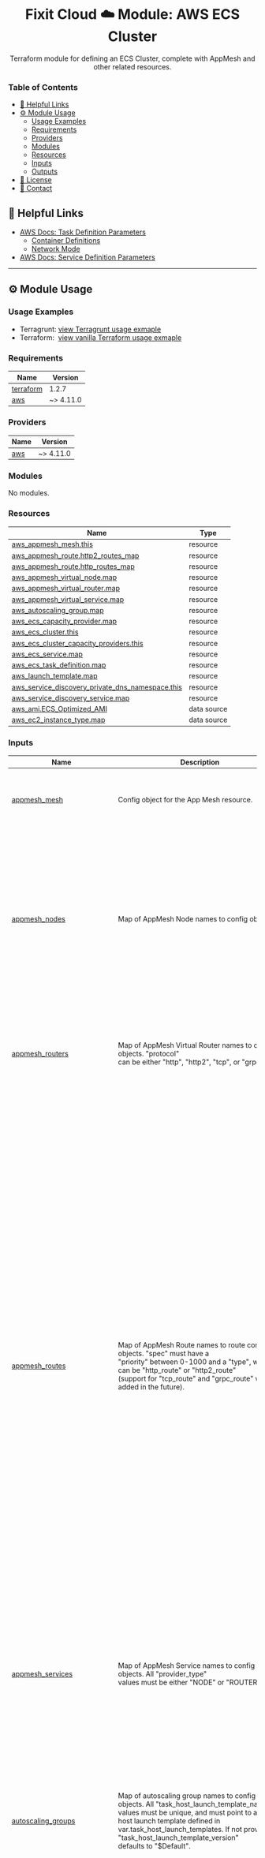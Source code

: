<div align="center">
  <h1>Fixit Cloud ☁️ Module: AWS ECS Cluster</h1>

Terraform module for defining an ECS Cluster, complete with AppMesh and other related resources.

</div>

<h3>Table of Contents</h3>

- [🔗 Helpful Links](#-helpful-links)
- [⚙️ Module Usage](#️-module-usage)
  - [Usage Examples](#usage-examples)
  - [Requirements](#requirements)
  - [Providers](#providers)
  - [Modules](#modules)
  - [Resources](#resources)
  - [Inputs](#inputs)
  - [Outputs](#outputs)
- [📝 License](#-license)
- [💬 Contact](#-contact)

## 🔗 Helpful Links

- [AWS Docs: Task Definition Parameters](https://docs.aws.amazon.com/AmazonECS/latest/developerguide/task_definition_parameters.html)
  - [Container Definitions](https://docs.aws.amazon.com/AmazonECS/latest/developerguide/task_definition_parameters.html#container_definitions)
  - [Network Mode](https://docs.aws.amazon.com/AmazonECS/latest/developerguide/task_definition_parameters.html#network_mode)
- [AWS Docs: Service Definition Parameters](https://docs.aws.amazon.com/AmazonECS/latest/developerguide/service_definition_parameters.html)

<!-- BEGINNING OF PRE-COMMIT-TERRAFORM DOCS HOOK -->
<!-- prettier-ignore-start -->

---

## ⚙️ Module Usage

### Usage Examples

- Terragrunt: [view Terragrunt usage exmaple](examples/terragrunt.hcl)
- Terraform: &nbsp;[view vanilla Terraform usage exmaple](examples/terraform.tf)

### Requirements

| Name | Version |
|------|---------|
| <a name="requirement_terraform"></a> [terraform](#requirement\_terraform) | 1.2.7 |
| <a name="requirement_aws"></a> [aws](#requirement\_aws) | ~> 4.11.0 |

### Providers

| Name | Version |
|------|---------|
| <a name="provider_aws"></a> [aws](#provider\_aws) | ~> 4.11.0 |

### Modules

No modules.

### Resources

| Name | Type |
|------|------|
| [aws_appmesh_mesh.this](https://registry.terraform.io/providers/hashicorp/aws/latest/docs/resources/appmesh_mesh) | resource |
| [aws_appmesh_route.http2_routes_map](https://registry.terraform.io/providers/hashicorp/aws/latest/docs/resources/appmesh_route) | resource |
| [aws_appmesh_route.http_routes_map](https://registry.terraform.io/providers/hashicorp/aws/latest/docs/resources/appmesh_route) | resource |
| [aws_appmesh_virtual_node.map](https://registry.terraform.io/providers/hashicorp/aws/latest/docs/resources/appmesh_virtual_node) | resource |
| [aws_appmesh_virtual_router.map](https://registry.terraform.io/providers/hashicorp/aws/latest/docs/resources/appmesh_virtual_router) | resource |
| [aws_appmesh_virtual_service.map](https://registry.terraform.io/providers/hashicorp/aws/latest/docs/resources/appmesh_virtual_service) | resource |
| [aws_autoscaling_group.map](https://registry.terraform.io/providers/hashicorp/aws/latest/docs/resources/autoscaling_group) | resource |
| [aws_ecs_capacity_provider.map](https://registry.terraform.io/providers/hashicorp/aws/latest/docs/resources/ecs_capacity_provider) | resource |
| [aws_ecs_cluster.this](https://registry.terraform.io/providers/hashicorp/aws/latest/docs/resources/ecs_cluster) | resource |
| [aws_ecs_cluster_capacity_providers.this](https://registry.terraform.io/providers/hashicorp/aws/latest/docs/resources/ecs_cluster_capacity_providers) | resource |
| [aws_ecs_service.map](https://registry.terraform.io/providers/hashicorp/aws/latest/docs/resources/ecs_service) | resource |
| [aws_ecs_task_definition.map](https://registry.terraform.io/providers/hashicorp/aws/latest/docs/resources/ecs_task_definition) | resource |
| [aws_launch_template.map](https://registry.terraform.io/providers/hashicorp/aws/latest/docs/resources/launch_template) | resource |
| [aws_service_discovery_private_dns_namespace.this](https://registry.terraform.io/providers/hashicorp/aws/latest/docs/resources/service_discovery_private_dns_namespace) | resource |
| [aws_service_discovery_service.map](https://registry.terraform.io/providers/hashicorp/aws/latest/docs/resources/service_discovery_service) | resource |
| [aws_ami.ECS_Optimized_AMI](https://registry.terraform.io/providers/hashicorp/aws/latest/docs/data-sources/ami) | data source |
| [aws_ec2_instance_type.map](https://registry.terraform.io/providers/hashicorp/aws/latest/docs/data-sources/ec2_instance_type) | data source |

### Inputs

| Name | Description | Type | Default | Required |
|------|-------------|------|---------|:--------:|
| <a name="input_appmesh_mesh"></a> [appmesh\_mesh](#input\_appmesh\_mesh) | Config object for the App Mesh resource. | <pre>object({<br>    name                        = string<br>    should_allow_egress_traffic = optional(bool)<br>    tags                        = optional(map(string))<br>  })</pre> | n/a | yes |
| <a name="input_appmesh_nodes"></a> [appmesh\_nodes](#input\_appmesh\_nodes) | Map of AppMesh Node names to config objects. | <pre>map(<br>    # map keys: node names e.g. "serviceBv1"<br>    object({<br>      service_name         = string<br>      service_dns_hostname = optional(string)<br>      listener_port_mappings = set(object({<br>        port     = number<br>        protocol = string<br>      }))<br>      cloud_map_config = optional(object({<br>        stack = string<br>      }))<br>      # TODO add health_check<br>    })<br>  )</pre> | n/a | yes |
| <a name="input_appmesh_routers"></a> [appmesh\_routers](#input\_appmesh\_routers) | Map of AppMesh Virtual Router names to config objects. "protocol"<br>can be either "http", "http2", "tcp", or "grpc". | <pre>map(<br>    # map keys: router names<br>    object({<br>      port     = number<br>      protocol = string<br>      tags     = optional(map(string))<br>    })<br>  )</pre> | `{}` | no |
| <a name="input_appmesh_routes"></a> [appmesh\_routes](#input\_appmesh\_routes) | Map of AppMesh Route names to route config objects. "spec" must have a<br>"priority" between 0-1000 and a "type", which can be "http\_route" or "http2\_route"<br>(support for "tcp\_route" and "grpc\_route" will be added in the future). | <pre>map(<br>    # map keys: AppMesh route names e.g. "serviceB-route"<br>    object({<br>      virtual_router_name = string<br>      type                = string # "http_route" or "http2_route" (future support: "tcp_route"/"grpc_route")<br>      spec = object({<br>        action_targets = map(<br>          # map keys: appmesh node names<br>          object({<br>            weight = number<br>        }))<br>        match = object({<br>          prefix = string<br>          method = optional(string)<br>          scheme = optional(string) # can be "http" or "https"<br>          header = optional(object({<br>            name   = string<br>            invert = optional(bool)<br>            match = optional(object({<br>              exact  = optional(string)<br>              prefix = optional(string)<br>              suffix = optional(string)<br>              regex  = optional(string)<br>              range = optional(object({<br>                start = string<br>                end   = string<br>              }))<br>            }))<br>          }))<br>        })<br>        retry_policy = object({<br>          max_retries       = number<br>          http_retry_events = optional(list(string))<br>          tcp_retry_events  = optional(list(string))<br>          per_retry_timeout = object({<br>            unit : string # "ms" or "s"<br>            value = number<br>          })<br>        })<br>        idle_timeout = optional(object({<br>          unit : string # "ms" or "s"<br>          value = number<br>        }))<br>      })<br>      tags = optional(map(string))<br>    })<br>  )</pre> | `{}` | no |
| <a name="input_appmesh_services"></a> [appmesh\_services](#input\_appmesh\_services) | Map of AppMesh Service names to config objects. All "provider\_type"<br>values must be either "NODE" or "ROUTER". | <pre>map(<br>    # map keys: service names e.g. "servicea.simpleapp.local"<br>    object({<br>      provider_type = string # "ROUTER" or "NODE"<br>      provider_name = string<br>    })<br>  )</pre> | n/a | yes |
| <a name="input_autoscaling_groups"></a> [autoscaling\_groups](#input\_autoscaling\_groups) | Map of autoscaling group names to config objects. All "task\_host\_launch\_template\_name"<br>values must be unique, and must point to a task host launch template defined in<br>var.task\_host\_launch\_templates. If not provided, "task\_host\_launch\_template\_version"<br>defaults to "$Default". | <pre>map(<br>    # map keys: autoscaling group names<br>    object({<br>      subnet_ids                        = list(string)<br>      task_host_launch_template_name    = string<br>      task_host_launch_template_version = optional(string)<br>      instance_count = object({<br>        min     = number<br>        desired = number<br>        max     = number<br>      })<br>      tags = optional(set(object({<br>        key                 = string<br>        value               = string<br>        propagate_at_launch = bool<br>      })))<br>    })<br>  )</pre> | n/a | yes |
| <a name="input_capacity_providers"></a> [capacity\_providers](#input\_capacity\_providers) | Map of capacity provider names to config objects. All "autoscaling\_group\_name"<br>values must be unique, and must point to an ASG defined in var.autoscaling\_groups.<br>The managed\_scaling step\_size params are both optional, and default to "1" if not<br>provided. If provided, the value(s) must be between 1 and 10,000. If not provided,<br>"should\_enable\_managed\_termination\_protection" defaults to "true". | <pre>map(<br>    # map keys: capacity provider names<br>    object({<br>      autoscaling_group_name = string<br>      managed_scaling = object({<br>        is_enabled                = bool<br>        minimum_scaling_step_size = optional(number)<br>        maximum_scaling_step_size = optional(number)<br>        # TODO Add params "instance_warmup_period", "target_capacity"<br>      })<br>      should_enable_managed_termination_protection = optional(bool)<br>      tags                                         = optional(map(string))<br>    })<br>  )</pre> | n/a | yes |
| <a name="input_ecs_cluster"></a> [ecs\_cluster](#input\_ecs\_cluster) | Config object for the ECS Cluster resource object. ECS Exec will be<br>disabled by default, unless "ecs\_exec\_config.should\_enable" is true.<br>"kms\_key\_id", if provided, will be used to encrypt the data between<br>the local client and container. If you'd like to view logs from ECS<br>Exec activity, you can optionally have logs sent to a CloudWatch Logs<br>log group and/or an S3 Bucket. | <pre>object({<br>    name = string<br>    ecs_exec_config = optional(object({<br>      should_enable                = bool<br>      kms_key_id                   = optional(string)<br>      cloud_watch_log_group_name   = optional(string)<br>      s3_bucket_name               = optional(string)<br>      s3_bucket_encryption_enabled = optional(string)<br>      s3_key_prefix                = optional(string)<br>    }))<br>    tags = optional(map(string))<br>  })</pre> | n/a | yes |
| <a name="input_ecs_services"></a> [ecs\_services](#input\_ecs\_services) | Map of ECS Service names to config objects. All "capacity\_provider\_name"<br>values must be unique, and must point to a capacity provider defined in<br>var.capacity\_providers. All "task\_definition\_name" values must be unique,<br>and must point to a task definition defined in var.task\_definitions. All<br>"service\_discovery\_service" values must be unique, and must point to a<br>service discovery service defined in var.service\_discovery\_services.<br>Regarding "rolling\_update\_controls", set "force\_new\_deployment" to "true"<br>after the AMI pipeline updates the service image. Min/Max default to<br>100/200, respectively. | <pre>map(<br>    # map keys: ecs service names<br>    object({<br>      task_definition_name      = string<br>      capacity_provider_name    = string<br>      service_discovery_service = string<br>      network_configs = object({<br>        assign_public_ip   = bool<br>        subnet_ids         = list(string)<br>        security_group_ids = list(string)<br>      })<br>      rolling_update_controls = optional(object({<br>        force_new_deployment               = bool<br>        deployment_minimum_healthy_percent = optional(number)<br>        deployment_maximum_percent         = optional(number)<br>      }))<br>      enable_ecs_exec = optional(bool)<br>      tags            = optional(map(string))<br>    })<br>  )</pre> | n/a | yes |
| <a name="input_service_discovery_namespace"></a> [service\_discovery\_namespace](#input\_service\_discovery\_namespace) | Config object for the service discovery namespace. | <pre>object({<br>    name        = string<br>    description = string<br>    vpc_id      = string<br>    tags        = optional(map(string))<br>  })</pre> | n/a | yes |
| <a name="input_service_discovery_services"></a> [service\_discovery\_services](#input\_service\_discovery\_services) | Map of service discovery service names to config objects. The<br>"routing\_policy" DNS config, if provided, can be either "MULTIVALUE" or<br>"WEIGHTED". "health\_check\_custom\_failure\_threshold", if provided, must<br>be a number between 1-10 which shall implement the number of 30-second<br>intervals the service discovery service should wait before it changes the<br>health status of a service instance. | <pre>map(<br>    # map keys: service discovery service names<br>    object({<br>      dns_config = optional(object({<br>        routing_policy = optional(string) # null, "MULTIVALUE", or "WEIGHTED"<br>        dns_records = set(object({<br>          type = string # DNS record type, e.g. "A"<br>          ttl  = number # num seconds TTL<br>        }))<br>      }))<br>      health_check_custom_failure_threshold = optional(number)<br>      tags                                  = optional(map(string))<br>    })<br>  )</pre> | n/a | yes |
| <a name="input_task_definitions"></a> [task\_definitions](#input\_task\_definitions) | Map of ECS Task Definition names to config objects. All "ecs\_service" values must<br>be unique, and must point to an ECS Service defined in var.ecs\_services. All Task<br>Definitions must include "container\_definitions", a map of container-enums to container<br>def config objects. Supported container-enum keys are "SERVICE", "ENVOY" - both of<br>which are required - and optionally "XRAY".<br>Please refer to AWS docs regarding the keys/values of ECS container definitions<br>([link here](#🔗-helpful-links)). Regarding "proxy\_config", all "appmesh\_node\_name"<br>values must be unique, and must point to an AppMesh Node defined in var.appmesh\_nodes.<br>"egress\_ignored\_ips" defaults to "169.254.170.2,169.254.169.254" if not provided.<br>The ingress/egress port values default to 15000/15001. If "cpu" or "memory" are not<br>provided, their values will be computed using "instance\_type" if provided. | <pre>map(<br>    # map keys: task definition names<br>    object({<br>      ecs_service = string<br>      container_definitions = map(<br>        # map keys: "SERVICE", "ENVOY", and optionally "XRAY"<br>        object({<br>          name  = string<br>          image = string<br>          portMappings = list(object({<br>            containerPort = number<br>            hostPort      = number<br>            protocol      = string<br>          }))<br>          logConfiguration = object({<br>            logDriver = string<br>            options = object({<br>              awslogs-region        = string<br>              awslogs-group         = string<br>              awslogs-stream-prefix = string<br>            })<br>          })<br>          linuxParameters = optional(object({<br>            capabilities = object({<br>              add  = list(string)<br>              drop = list(string)<br>            })<br>          }))<br>          dependsOn = optional(list(object({<br>            containerName = string<br>            condition     = string<br>          })))<br>          environment = optional(list(object({<br>            name  = string<br>            value = string<br>          })))<br>          environmentFiles = optional(list(object({<br>            type  = string<br>            value = string<br>          })))<br>          cpu               = optional(number)<br>          memoryReservation = optional(number)<br>          user              = optional(string)<br>          healthCheck = optional(object({<br>            command     = list(string)<br>            startPeriod = number<br>            interval    = number<br>            timeout     = number<br>            retries     = number<br>          }))<br>        })<br>      )<br>      task_execution_role_arn = string # Used to start containers<br>      task_role_arn           = string # Used to access AWS resources during runtime<br>      instance_type           = optional(string)<br>      cpu                     = optional(number)<br>      memory                  = optional(number)<br>      proxy_config = object({<br>        appmesh_node_name  = string           # Example: "Nginx_node1"<br>        egress_ignored_ips = optional(string) # Default: "169.254.170.2,169.254.169.254"<br>        proxy_ingress_port = optional(number) # Default: 15000<br>        proxy_egress_port  = optional(number) # Default: 15001<br>      })<br>      tags = optional(map(string))<br>    })<br>  )</pre> | n/a | yes |
| <a name="input_task_host_launch_templates"></a> [task\_host\_launch\_templates](#input\_task\_host\_launch\_templates) | Map of launch template names to config objects. The launch templates configured by<br>this variable define Task Hosts for ECS Service AutoScaling Groups (referred to as<br>"Container Instances" in AWS documentation parlance). If "ami\_id" is not provided,<br>the "image\_id" will default to the latest version of the AWS-managed "ECS Optimized"<br>AMI. Please note that this default is subject to change. | <pre>map(<br>    # map keys: launch template names<br>    object({<br>      instance_type                 = string<br>      description                   = optional(string)<br>      should_update_default_version = optional(bool) # Default: true<br>      ami_id                        = optional(string)<br>      user_data                     = optional(string)<br>      tags                          = optional(map(string))<br>      tag_specifications = optional(set(object({<br>        resource_type = string # Refer to AWS docs for valid values<br>        tags          = map(string)<br>      })))<br>    })<br>  )</pre> | n/a | yes |

### Outputs

| Name | Description |
|------|-------------|
| <a name="output_AppMesh"></a> [AppMesh](#output\_AppMesh) | The App Mesh resource object. |
| <a name="output_AppMesh_Nodes"></a> [AppMesh\_Nodes](#output\_AppMesh\_Nodes) | Map of App Mesh Virtual Node resource objects. |
| <a name="output_AppMesh_Routers"></a> [AppMesh\_Routers](#output\_AppMesh\_Routers) | Map of App Mesh Virtual Router resource objects. |
| <a name="output_AppMesh_Routes"></a> [AppMesh\_Routes](#output\_AppMesh\_Routes) | Map of App Mesh Route resource objects. |
| <a name="output_AppMesh_Services"></a> [AppMesh\_Services](#output\_AppMesh\_Services) | Map of App Mesh Virtual Service resource objects. |
| <a name="output_AutoScaling_Groups"></a> [AutoScaling\_Groups](#output\_AutoScaling\_Groups) | Map of AutoScaling Group resource objects. |
| <a name="output_Capacity_Providers"></a> [Capacity\_Providers](#output\_Capacity\_Providers) | Map of Capacity Provider resource objects. |
| <a name="output_ECS_Cluster"></a> [ECS\_Cluster](#output\_ECS\_Cluster) | The ECS Cluster resource object. |
| <a name="output_ECS_Services"></a> [ECS\_Services](#output\_ECS\_Services) | Map of ECS Service resource objects. |
| <a name="output_Service_Discovery_Namespace"></a> [Service\_Discovery\_Namespace](#output\_Service\_Discovery\_Namespace) | The Service Discovery "private DNS" Namespace resource object. |
| <a name="output_Service_Discovery_Services"></a> [Service\_Discovery\_Services](#output\_Service\_Discovery\_Services) | Map of Service Discovery Service resource objects. |
| <a name="output_Task_Definition"></a> [Task\_Definition](#output\_Task\_Definition) | Map of Task Definition resource objects. |
| <a name="output_Task_Host_Launch_Template"></a> [Task\_Host\_Launch\_Template](#output\_Task\_Host\_Launch\_Template) | Map of Task Host Launch Template resource objects. |

---

## 📝 License

All scripts and source code contained herein are for commercial use only by Nerdware, LLC.

See [LICENSE](/LICENSE) for more information.

<div align="center" style="margin-top:30px;">

## 💬 Contact

Trevor Anderson - [@TeeRevTweets](https://twitter.com/teerevtweets) - [Trevor@Nerdware.cloud](mailto:trevor@nerdware.cloud)

<a href="https://www.youtube.com/channel/UCguSCK_j1obMVXvv-DUS3ng">
<img src="../.github/assets/YouTube_icon_circle.svg" height="40" />
</a>
&nbsp;
<a href="https://www.linkedin.com/in/meet-trevor-anderson/">
<img src="../.github/assets/LinkedIn_icon_circle.svg" height="40" />
</a>
&nbsp;
<a href="https://twitter.com/TeeRevTweets">
<img src="../.github/assets/Twitter_icon_circle.svg" height="40" />
</a>
&nbsp;
<a href="mailto:trevor@nerdware.cloud">
<img src="../.github/assets/email_icon_circle.svg" height="40" />
</a>
<br><br>

<a href="https://daremightythings.co/">
<strong><i>Dare Mighty Things.</i></strong>
</a>

</div>

<!-- prettier-ignore-end -->
<!-- END OF PRE-COMMIT-TERRAFORM DOCS HOOK -->
